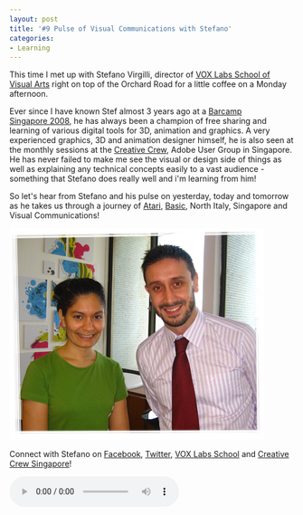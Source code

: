 ```yaml
---
layout: post
title: '#9 Pulse of Visual Communications with Stefano'
categories:
- Learning
---
```


This time I met up with Stefano Virgilli, director of [VOX Labs School of Visual Arts](http://lab.edu.sg) right on top of the Orchard Road for a little coffee on a Monday afternoon.

Ever since I have known Stef almost 3 years ago at a [Barcamp Singapore 2008](http://barcamp.org/w/page/401619/BarCampSingapore), he has always been a champion of free sharing and learning of various digital tools for 3D, animation and graphics. A very experienced graphics, 3D and animation designer himself, he is also seen at the monthly sessions at the [Creative Crew](http://creativecrew.org.sg), Adobe User Group in Singapore. He has never failed to make me see the visual or design side of things as well as explaining any technical concepts easily to a vast audience - something that Stefano does really well and i'm learning from him!

So let's hear from Stefano and his pulse on yesterday, today and tomorrow as he takes us through a journey of [Atari](http://en.wikipedia.org/wiki/Atari), [Basic](http://en.wikipedia.org/wiki/BASIC), North Italy, Singapore and Visual Communications!

![With Stefano](/img/pulse9-stef.png)

Connect with Stefano on [Facebook](http://www.facebook.com/stefanovirgilli), [Twitter](http://twitter.com/stefanovirgilli), [VOX Labs School](http://lab.edu.sg/) and [Creative Crew Singapore](http://creativecrew.org.sg/)!

<audio controls="controls">
  <source src="/audio/Pulse-Ep9-190911.mp3" type="audio/mpeg">
</audio>

